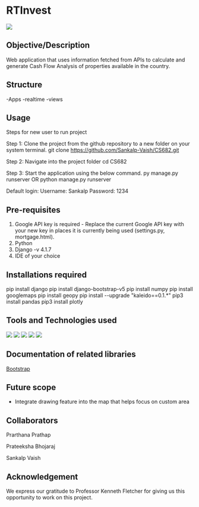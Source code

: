 # RTInvest

<img src="https://img.shields.io/badge/Version-v1.0-blue.svg?logo=LOGO">

## Objective/Description
Web application that uses information fetched from APIs to calculate and generate Cash Flow Analysis of properties available in the country.

## Structure
-Apps
-realtime
-views

## Usage
Steps for new user to run project 

Step 1: Clone the project from the github repository to a new folder on your system terminal.
git clone https://github.com/Sankalp-Vaish/CS682.git

Step 2: Navigate into the project folder
cd CS682

Step 3: Start the application using the below command.
py manage.py runserver
OR
python manage.py runserver

Default login:
Username: Sankalp
Password: 1234

## Pre-requisites
1. Google API key is required - Replace the current Google API key with your new key in places it is currently being used (settings.py, mortgage.html).
2. Python
3. Django -v 4.1.7
4. IDE of your choice

## Installations required

pip install django
pip install django-bootstrap-v5
pip install numpy
pip install googlemaps
pip install geopy
pip install --upgrade "kaleido==0.1.*"
pip3 install pandas
pip3 install plotly

## Tools and Technologies used

<img src="https://img.shields.io/badge/HTML-v5-blue.svg?logo=LOGO">
<img src="https://img.shields.io/badge/CSS-v3-blue.svg?logo=LOGO">
<img src="https://img.shields.io/badge/Django-v4.2-blue.svg?logo=LOGO">
<img src="https://img.shields.io/badge/Bootstrap-v4.2-blue.svg?logo=LOGO">
<img src="https://img.shields.io/badge/VSCode-v1.77-blue.svg?logo=LOGO">

## Documentation of related libraries

[Bootstrap](https://getbootstrap.com/)

## Future scope
* Integrate drawing feature into the map that helps focus on custom area


## Collaborators
Prarthana Prathap

Prateeksha Bhojaraj

Sankalp Vaish

## Acknowledgement
We express our gratitude to Professor Kenneth Fletcher for giving us this opportunity to work on this project.
